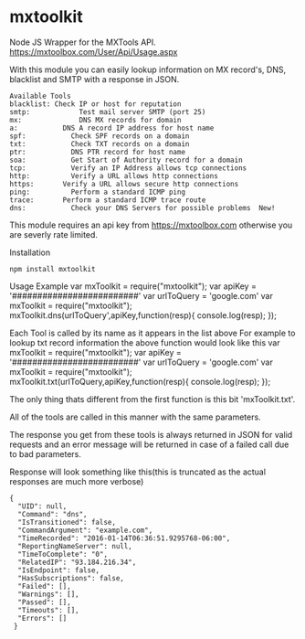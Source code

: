# mxtoolkit
Node JS Wrapper for the MXTools API.
https://mxtoolbox.com/User/Api/Usage.aspx

With this module you can easily lookup information on
MX record's, DNS, blacklist and SMTP with a response in JSON.

	Available Tools
	blacklist: Check IP or host for reputation
	smtp:	 		 Test mail server SMTP (port 25)
	mx:	 			 DNS MX records for domain
	a:	 	     DNS A record IP address for host name
	spf:	 	   Check SPF records on a domain
	txt:	 	   Check TXT records on a domain
	ptr:	 	   DNS PTR record for host name
	soa:		   Get Start of Authority record for a domain
	tcp:		   Verify an IP Address allows tcp connections
	http:		   Verify a URL allows http connections  
	https:		 Verify a URL allows secure http connections  
	ping:		   Perform a standard ICMP ping
	trace:		 Perform a standard ICMP trace route
	dns:		   Check your DNS Servers for possible problems  New!

This module requires an api key from https://mxtoolbox.com otherwise you are severly rate limited.

Installation

	npm install mxtoolkit

Usage Example
		var mxToolkit = require("mxtoolkit");
    var apiKey = '#########################'
    var urlToQuery = 'google.com'
    var mxToolkit = require("mxtoolkit");
	mxToolkit.dns(urlToQuery',apiKey,function(resp){
	    console.log(resp);
	});

Each Tool is called by its name as it appears in the list above
For example to lookup txt record information the above function would look like this
	var mxToolkit = require("mxtoolkit");
	var apiKey = '#########################'
    var urlToQuery = 'google.com'
	var mxToolkit = require("mxtoolkit");
	mxToolkit.txt(urlToQuery,apiKey,function(resp){
	    console.log(resp);
	});

The only thing thats different from the first function is this bit 'mxToolkit.txt'.

All of the tools are called in this manner with the same parameters.

The response you get from these tools is always returned in JSON for valid requests and an error message will be returned in case of a failed call due to bad parameters.

Response will look something like this(this is truncated as the actual responses are much more verbose)

    {
      "UID": null,
      "Command": "dns",
      "IsTransitioned": false,
      "CommandArgument": "example.com",
      "TimeRecorded": "2016-01-14T06:36:51.9295768-06:00",
      "ReportingNameServer": null,
      "TimeToComplete": "0",
      "RelatedIP": "93.184.216.34",
      "IsEndpoint": false,
      "HasSubscriptions": false,
      "Failed": [],
      "Warnings": [],
      "Passed": [],
      "Timeouts": [],
      "Errors": []
     }
